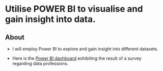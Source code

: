 # Utilise POWER BI to visualise and gain insight into data.

## About
* I will employ Power BI to explore and gain insight into different datasets. 

* Here is the [Power BI dashboard](https://app.powerbi.com/view?r=eyJrIjoiYzFjMDc1ZTQtZmQxMS00N2EzLWFiYmYtNWRjYWUxNDVkOTAyIiwidCI6ImNjYTc2ZTU2LWJhYzQtNDQzYS05ZWMxLWE1NGE5Njc3NDUyNSIsImMiOjEwfQ%3D%3D) exhibiting the result of a survey regarding data professions.
